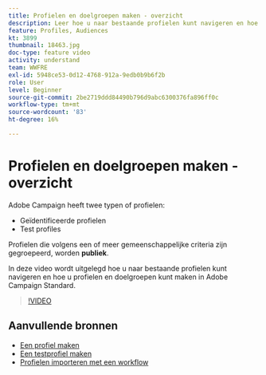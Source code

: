 ```yaml
---
title: Profielen en doelgroepen maken - overzicht
description: Leer hoe u naar bestaande profielen kunt navigeren en hoe u profielen en doelgroepen kunt maken.
feature: Profiles, Audiences
kt: 3899
thumbnail: 18463.jpg
doc-type: feature video
activity: understand
team: WWFRE
exl-id: 5948ce53-0d12-4768-912a-9edb0b9b6f2b
role: User
level: Beginner
source-git-commit: 2be2719ddd84490b796d9abc6300376fa896ff0c
workflow-type: tm+mt
source-wordcount: '83'
ht-degree: 16%

---
```


# Profielen en doelgroepen maken - overzicht

Adobe Campaign heeft twee typen of profielen:

* Geïdentificeerde profielen
* Test profiles

Profielen die volgens een of meer gemeenschappelijke criteria zijn gegroepeerd, worden **publiek**.

In deze video wordt uitgelegd hoe u naar bestaande profielen kunt navigeren en hoe u profielen en doelgroepen kunt maken in Adobe Campaign Standard.

>[!VIDEO](https://video.tv.adobe.com/v/18463/?quality=12)

## Aanvullende bronnen

* [Een profiel maken](/help/profiles-and-audiences/creating-a-profile.md)
* [Een testprofiel maken](/help/profiles-and-audiences/test-profiles.md)
* [Profielen importeren met een workflow](/help/managing-processes-and-data/importing-profiles.md)
